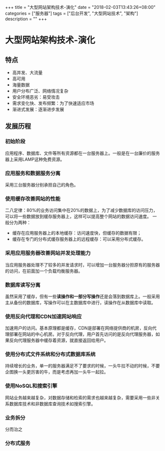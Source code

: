 +++
title = "大型网站架构技术-演化"
date = "2018-02-03T13:43:26+08:00"
categories = ["服务器"]
tags = ["后台开发", "大型网站技术", "架构"]
description = ""
+++

<!--more-->
# 大型网站架构技术-演化
## 特点
* 高并发、大流量
* 高可用
* 海量数据
* 用户分布广泛、网络情况复杂
* 安全环境恶劣：易受攻击
* 需求变化快、发布频繁：为了快速适应市场
* 渐进式发展：逐渐进步发展

## 发展历程
### 初始阶段
应用程序、数据库、文件等所有资源都在一台服务器上。一般是在一台廉价的服务器上采用LAMP这种免费资源。
### 应用服务和数据服务分离
采用三台服务器分别承担自己的角色。
### 使用缓存改善网站的性能
二八定律：80%的业务访问集中在20%的数据上，为了减少数据库的访问压力，可以将一些数据放到缓存服务器上，这样可以提高整个网站的数据访问速度。
一般分为两种：
* 缓存在应用服务器上的本地缓存：访问速度快，但缓存的数据有限；
* 缓存在专门的分布式缓存服务器上的远程缓存：可以采用分布式缓存。
### 采用应用服务器改善网站并发处理能力
当应用服务器处理不了较多的并发请求时，可以增加一台服务器分担原有的服务器的访问，在前面加一个负载均衡服务器。
### 数据库读写分离
虽然采用了缓存，但有一些**读操作和一部分写操作**还是会落到数据库上。一般采用主从备份的数据库，写操作可以在主数据库中进行，读操作在从数据库中读取。
### 使用反向代理和CDN加速网站响应
加速用户的访问。基本原理都是缓存，CDN是部署在网络提供商的机房，反向代理部署在网站的中心机房。对于反向代理，用户首先访问的是反向代理服务器，如果反向代理服务器中缓存着资源，就直接返回给用户。
### 使用分布式文件系统和分布式数据库系统
持续增长的业务，单一的服务器满足不了要求的时候，一头牛拉不动的时候，不要企图换一头更厉害的牛，而是考虑再加一头牛一起拉。
### 使用NoSQL和搜索引擎
网站业务越来越复杂，对数据存储和检索的需求也越来越复杂，需要采用一些非关系数据库技术和非数据库查询技术如搜索引擎。
### 业务拆分
分而治之
### 分布式服务

